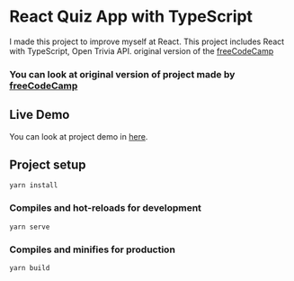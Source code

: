 # React Quiz App with TypeScript

I made this project to improve myself at React. This project includes React with TypeScript, Open Trivia API. original version of the [freeCodeCamp](https://www.youtube.com/watch?v=F2JCjVSZlG0&list=LL&index=2&t=46s&ab_channel=freeCodeCamp.org)

### You can look at original version of project made by [freeCodeCamp](https://www.youtube.com/watch?v=F2JCjVSZlG0&list=LL&index=2&t=46s&ab_channel=freeCodeCamp.org)

## Live Demo

You can look at project demo in [here](https://react-quiz-kappa.vercel.app/).

## Project setup

```
yarn install
```

### Compiles and hot-reloads for development

```
yarn serve
```

### Compiles and minifies for production

```
yarn build
```

